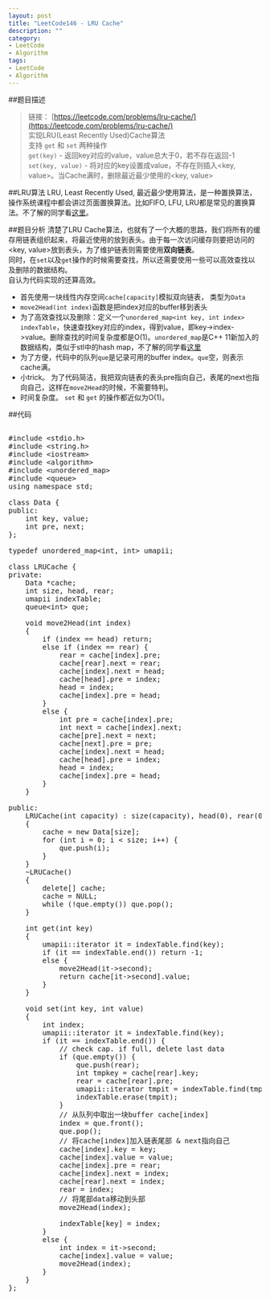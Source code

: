 ```yaml
---
layout: post
title: "LeetCode146 - LRU Cache"
description: ""
category:
- LeetCode
- Algorithm
tags:
- LeetCode
- Algorithm
---
```


##题目描述
> 链接： [https://leetcode.com/problems/lru-cache/](https://leetcode.com/problems/lru-cache/)    
> 实现LRU(Least Recently Used)Cache算法  
> 支持 ```get``` 和 ```set``` 两种操作  
> ```get(key)``` - 返回key对应的value，value总大于0，若不存在返回-1   
> ```set(key, value)``` - 将对应的key设置成value，不存在则插入<key, value>。当Cache满时，删除最近最少使用的<key, value>  

##LRU算法
LRU, Least Recently Used, 最近最少使用算法，是一种置换算法，操作系统课程中都会讲过页面置换算法。比如FIFO, LFU, LRU都是常见的置换算法。不了解的同学看[这里](http://www.cnblogs.com/dolphin0520/p/3749259.html)。  

##题目分析
清楚了LRU Cache算法，也就有了一个大概的思路，我们将所有的缓存用链表组织起来，将最近使用的放到表头。由于每一次访问缓存则要把访问的<key, value>放到表头，为了维护链表则需要使用**双向链表**。  
同时，在```set```以及```get```操作的时候需要查找，所以还需要使用一些可以高效查找以及删除的数据结构。  
自认为代码实现的还算高效。
- 首先使用一块线性内存空间```cache[capacity]```模拟双向链表， 类型为```Data```  
- ```move2Head(int index)```函数是把index对应的buffer移到表头  
- 为了高效查找以及删除：定义一个```unordered_map<int key, int index> indexTable```，快速查找key对应的index，得到value，即key->index->value。删除查找的时间复杂度都是O(1)。```unordered_map```是C++ 11新加入的数据结构，类似于stl中的hash map，不了解的同学看[这里](http://classfoo.com/ccby/article/S3XoG)  
- 为了方便，代码中的队列```que```是记录可用的buffer index。```que```空，则表示cache满。  
- 小trick。 为了代码简洁，我把双向链表的表头pre指向自己，表尾的next也指向自己，这样在```move2Head```的时候，不需要特判。   
- 时间复杂度。 ```set``` 和 ```get``` 的操作都近似为O(1)。  

##代码

 <!-- SyntaxHightligher -->
<script src="/media/syntaxhighlighter/scripts/shCore.js"></script>
<script src="/media/syntaxhighlighter/scripts/shBrushCpp.js"></script>
<script>
	SyntaxHighlighter.all()
</script>

<pre class="brush: cpp; highlight: [15,21,22]; auto-links: true; collapse: true" id="simplecode">

#include &lt;stdio.h&gt;
#include &lt;string.h&gt;
#include &lt;iostream&gt;
#include &lt;algorithm&gt;
#include &lt;unordered_map&gt;
#include &lt;queue&gt;
using namespace std;

class Data {
public:
	int key, value;
	int pre, next;
};

typedef unordered_map&lt;int, int&gt; umapii;

class LRUCache {
private:
	Data *cache;
	int size, head, rear;
	umapii indexTable;
	queue&lt;int&gt; que;

	void move2Head(int index)
	{
		if (index == head) return;
		else if (index == rear) {
			rear = cache[index].pre;
			cache[rear].next = rear;
			cache[index].next = head;
			cache[head].pre = index;
			head = index;
			cache[index].pre = head;
		}
		else {
			int pre = cache[index].pre;
			int next = cache[index].next;
			cache[pre].next = next;
			cache[next].pre = pre;
			cache[index].next = head;
			cache[head].pre = index;
			head = index;
			cache[index].pre = head;
		}
	}

public:
	LRUCache(int capacity) : size(capacity), head(0), rear(0)
	{
		cache = new Data[size];
		for (int i = 0; i &lt; size; i++) {
			que.push(i);
		}
	}
	~LRUCache()
	{
		delete[] cache;
		cache = NULL;
		while (!que.empty()) que.pop();
	}

	int get(int key)
	{
		umapii::iterator it = indexTable.find(key);
		if (it == indexTable.end()) return -1;
		else {
			move2Head(it-&gt;second);
			return cache[it-&gt;second].value;
		}
	}

	void set(int key, int value)
	{
		int index;
		umapii::iterator it = indexTable.find(key);
		if (it == indexTable.end()) {
			// check cap. if full, delete last data
			if (que.empty()) {
				que.push(rear);
				int tmpkey = cache[rear].key;
				rear = cache[rear].pre;
				umapii::iterator tmpit = indexTable.find(tmpkey);
				indexTable.erase(tmpit);
			}
			// &#20174;&#38431;&#21015;&#20013;&#21462;&#20986;&#19968;&#22359;buffer cache[index]
			index = que.front();
			que.pop();
			// &#23558;cache[index]&#21152;&#20837;&#38142;&#34920;&#23614;&#37096; &amp; next&#25351;&#21521;&#33258;&#24049;
			cache[index].key = key;
			cache[index].value = value;
			cache[index].pre = rear;
			cache[index].next = index;
			cache[rear].next = index;
			rear = index;
			// &#23558;&#23614;&#37096;data&#31227;&#21160;&#21040;&#22836;&#37096;
			move2Head(index);

			indexTable[key] = index;
		}
		else {
			int index = it-&gt;second;
			cache[index].value = value;
			move2Head(index);
		}
	}
};
</pre>